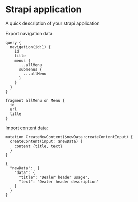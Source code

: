 # Strapi application

A quick description of your strapi application

Export navigation data:

```shell
query {
  navigation(id:1) {
    id
    title
    menus {
      ...allMenu
      submenus {
        ...allMenu
      }
    }
  }
}

fragment allMenu on Menu {
  id
  url
  title
}
```

Import content data:

```shell
mutation CreateNewContent($newData:createContentInput) {
  createContent(input: $newData) { 
  	content {title, text}
  }
}

{
  "newData":  {
    "data": {
      "title": "Dealer header usage",
      "text": "Dealer header description"
    }
  }
}
```